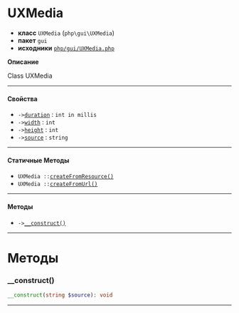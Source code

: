 # UXMedia

- **класс** `UXMedia` (`php\gui\UXMedia`)
- **пакет** `gui`
- **исходники** [`php/gui/UXMedia.php`](./src/main/resources/JPHP-INF/sdk/php/gui/UXMedia.php)

**Описание**

Class UXMedia

---

#### Свойства

- `->`[`duration`](#prop-duration) : `int in millis`
- `->`[`width`](#prop-width) : `int`
- `->`[`height`](#prop-height) : `int`
- `->`[`source`](#prop-source) : `string`

---

#### Статичные Методы

- `UXMedia ::`[`createFromResource()`](#method-createfromresource)
- `UXMedia ::`[`createFromUrl()`](#method-createfromurl)

---

#### Методы

- `->`[`__construct()`](#method-__construct)

---
# Методы

<a name="method-__construct"></a>

### __construct()
```php
__construct(string $source): void
```

---
